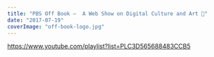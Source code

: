 ```yaml
---
title: "PBS Off Book —  A Web Show on Digital Culture and Art 🎥"
date: "2017-07-19"
coverImage: "off-book-logo.jpg"
---
```


https://www.youtube.com/playlist?list=PLC3D565688483CCB5
